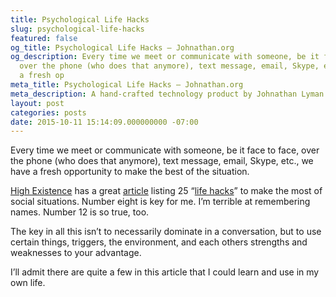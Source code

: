 ```yaml
---
title: Psychological Life Hacks
slug: psychological-life-hacks
featured: false
og_title: Psychological Life Hacks – Johnathan.org
og_description: Every time we meet or communicate with someone, be it face to face,
  over the phone (who does that anymore), text message, email, Skype, etc., we have
  a fresh op
meta_title: Psychological Life Hacks – Johnathan.org
meta_description: A hand-crafted technology product by Johnathan Lyman
layout: post
categories: posts
date: 2015-10-11 15:14:09.000000000 -07:00
---
```


Every time we meet or communicate with someone, be it face to face, over the phone (who does that anymore), text message, email, Skype, etc., we have a fresh opportunity to make the best of the situation.

[High Existence](http://www.highexistence.com/25-psychological-life-hacks-help-gain-advantage-social-situations/) has a great [article](http://www.highexistence.com/25-psychological-life-hacks-help-gain-advantage-social-situations/) listing 25 “[life hacks](http://www.highexistence.com/25-psychological-life-hacks-help-gain-advantage-social-situations/)” to make the most of social situations. Number eight is key for me. I’m terrible at remembering names. Number 12 is so true, too.

The key in all this isn’t to necessarily dominate in a conversation, but to use certain things, triggers, the environment, and each others strengths and weaknesses to your advantage.

I’ll admit there are quite a few in this article that I could learn and use in my own life.

